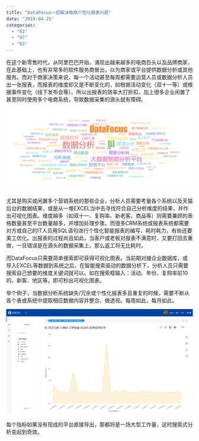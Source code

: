 ```yaml
---
title: "DataFocus一招解决电商个性化报表问题"
date: "2019-04-25"
categories: 
  - "02"
  - "07"
  - "03"
---
```


在这个新零售时代，从阿里巴巴开始，涌现出越来越多的电商巨头以及品牌商家，在此基础上，也有非常多的软件服务商冒出，以为商家或平台提供数据分析或其他服务。而对于商家决策来说，每一个活动甚至每周都需要运营人员或数据分析人员出一张报表，而报表的维度却又是不断变化的，如根据活动变化（双十一等）或根据事件变化（线下发布会等）。所以出报表的效率大打折扣，加上很多企业闲置了甚至同时使用多个电商系统，导致数据采集的源头就有障碍。

![](images/微信截图_20190124175358.png)

尤其是购买或闲置多个营销系统的那些企业，分析人员需要考量各个系统以及天猫后台的数据结果，或是从一堆EXCEL当中去寻找符合自己分析维度的结果，并作出可视化图表。维度越多（如双十一、复购率、新老客、商品等）则需要兼顾的表格数量甚至平台数量越多，并增加处理步骤。而很多CRM系统或报表系统都需要对方或自己的IT人员用SQL语句进行个性化智能报表的编写，耗时耗力，有些还要美工优化。出报表的过程尚且如此，当客户或老板对报表不满意时，又要打回去重做，一旦错误是在源头的数据采集上，那么返工将无比耗时。

而DataFocus只需要简单搜索即可获得可视化图表。当前期对接企业数据库，或导入EXCEL等数据到系统之后，在智能搜索驱动的数据分析下，分析人员只需要搜索自己想要的维度关键词就可以。如在搜索框输入：活动、年份、复购率前10的、新客、地区等。即可秒出可视化图表。

举个例子，当数据分析系统缺失/冗余或个性化报表多且重复的时候，需要不断从各个表或系统中提取相应数据内容并整合、做透视。每周如此，每月如此。

![](images/word-image-341.png)

每个指标如果没有现成的平台直接导出，那都将是一场大型工作量，这时搜索式分析变起到奇效。
